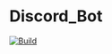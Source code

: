 # Discord_Bot
[![Build](https://api.travis-ci.com/agavram/Discord_Bot.svg?branch=master&status=passed)](https://travis-ci.com/github/agavram/Discord_Bot)